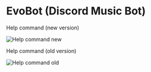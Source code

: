 # EvoBot (Discord Music Bot)

Help command (new version)

![Help command new](https://i.imgur.com/GQz7tEU.png)

Help command (old version)

![Help command old](https://i.imgur.com/p4HTaZF.png)
